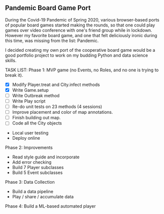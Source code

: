## **Pandemic Board Game Port**

During the Covid-19 Pandemic of Spring 2020, various browser-based ports of popular board games started making the rounds, 
so that one could play games over video conference with one's friend group while in lockdown. However my favorite board game, 
and one that felt deliciously ironic during this time, was missing from the list: Pandemic.

I decided creating my own port of the cooperative board game would be a good portfolio project to work on my budding Python 
and data science skills.

TASK LIST:
Phase 1: MVP game (no Events, no Roles, and no one is trying to break it).
- [X] Modify Player.treat and City.infect methods
- [X] Write Game.setup
- [ ] Write Outbreak method
- [ ] Write Play script
- [ ] Re-do unit tests on 23 methods (4 sessions)
- [ ] Improve placement and color of map annotations.
- [ ] Finish building out map.
- [ ] Code all the City objects
- Local user testing
- Deploy online

Phase 2: Improvements
- Read style guide and incorporate
- Add error checking
- Build 7 Player subclasses
- Build 5 Event subclasses

Phase 3: Data Collection
- Build a data pipeline
- Play / share / accumulate data

Phase 4: Build a ML-based automated player
